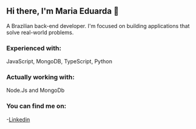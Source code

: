 ## Hi there, I'm Maria Eduarda 👋
A Brazilian back-end developer. I'm focused on building applications that solve real-world problems.

### Experienced with: 
JavaScript, MongoDB, TypeScript, Python

### Actually working with:
Node.Js and MongoDb

### You can find me on:
-[Linkedin](https://www.linkedin.com/in/maria-eduarda-vargas-holzmeister/)
<!--
**MariaEVargas/mariaevargas** is a ✨ _special_ ✨ repository because its `README.md` (this file) appears on your GitHub profile.

Here are some ideas to get you started:

- 🔭 I’m currently working on ...
- 🌱 I’m currently learning ...
- 👯 I’m looking to collaborate on ...
- 🤔 I’m looking for help with ...
- 💬 Ask me about ...
- 📫 How to reach me: ...
- 😄 Pronouns: ...
- ⚡ Fun fact: ...
-->

